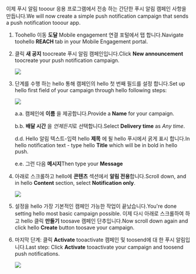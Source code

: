 <span data-ttu-id="86c29-101">이제 푸시 알림 tooour 응용 프로그램에서 전송 하는 간단한 푸시 알림 캠페인 사항을 만듭니다.</span><span class="sxs-lookup"><span data-stu-id="86c29-101">We will now create a simple push notification campaign that sends a push notification tooour app.</span></span>

1. <span data-ttu-id="86c29-102">Toohello 이동 **도달** Mobile engagement 연결 포털에서 탭 합니다.</span><span class="sxs-lookup"><span data-stu-id="86c29-102">Navigate toohello **REACH** tab in your Mobile Engagement portal.</span></span>
2. <span data-ttu-id="86c29-103">클릭 **새 공지** toocreate 푸시 알림 캠페인입니다.</span><span class="sxs-lookup"><span data-stu-id="86c29-103">Click **New announcement** toocreate your push notification campaign.</span></span>
   
    ![](./media/mobile-engagement-windows-push-campaign/new-announcement.png)
3. <span data-ttu-id="86c29-104">단계를 수행 하는 hello 통해 캠페인의 hello 첫 번째 필드를 설정 합니다.</span><span class="sxs-lookup"><span data-stu-id="86c29-104">Set up hello first field of your campaign through hello following steps:</span></span>
   
    ![](./media/mobile-engagement-windows-push-campaign/campaign-first-params.png)
   
    <span data-ttu-id="86c29-105">a.</span><span class="sxs-lookup"><span data-stu-id="86c29-105">a.</span></span> <span data-ttu-id="86c29-106">캠페인에 **이름** 을 제공합니다.</span><span class="sxs-lookup"><span data-stu-id="86c29-106">Provide a **Name** for your campaign.</span></span>
   
    <span data-ttu-id="86c29-107">b.</span><span class="sxs-lookup"><span data-stu-id="86c29-107">b.</span></span> <span data-ttu-id="86c29-108">**배달 시간** 을 *언제든지*로 선택합니다.</span><span class="sxs-lookup"><span data-stu-id="86c29-108">Select **Delivery time** as *Any time*.</span></span>
   
    <span data-ttu-id="86c29-109">d.</span><span class="sxs-lookup"><span data-stu-id="86c29-109">d.</span></span> <span data-ttu-id="86c29-110">Hello 알림 텍스트-입력 hello **제목** 에 될 hello 푸시에서 굵게 표시 합니다.</span><span class="sxs-lookup"><span data-stu-id="86c29-110">In hello notification text - type hello **Title** which will be in bold in hello push.</span></span>
   
    <span data-ttu-id="86c29-111">e.</span><span class="sxs-lookup"><span data-stu-id="86c29-111">e.</span></span> <span data-ttu-id="86c29-112">그런 다음 **메시지**</span><span class="sxs-lookup"><span data-stu-id="86c29-112">Then type your **Message**</span></span>
4. <span data-ttu-id="86c29-113">아래로 스크롤하고 hello에 **콘텐츠** 섹션에서 **알림 전용**합니다.</span><span class="sxs-lookup"><span data-stu-id="86c29-113">Scroll down, and in hello **Content** section, select **Notification only**.</span></span>
   
    ![](./media/mobile-engagement-windows-push-campaign/campaign-content.png)
5. <span data-ttu-id="86c29-114">설정을 hello 가장 기본적인 캠페인 가능한 작업이 끝났습니다.</span><span class="sxs-lookup"><span data-stu-id="86c29-114">You're done setting hello most basic campaign possible.</span></span> <span data-ttu-id="86c29-115">이제 다시 아래로 스크롤하여 하 고 hello 클릭 **만들기** toosave 캠페인 단추입니다.</span><span class="sxs-lookup"><span data-stu-id="86c29-115">Now scroll down again and click hello **Create** button toosave your campaign.</span></span>
6. <span data-ttu-id="86c29-116">마지막 단계: 클릭 **Activate** tooactivate 캠페인 및 toosend에 대 한 푸시 알림입니다.</span><span class="sxs-lookup"><span data-stu-id="86c29-116">Last step: Click **Activate** tooactivate your campaign and toosend push notifications.</span></span>
   
    ![](./media/mobile-engagement-windows-push-campaign/campaign-activate.png)


